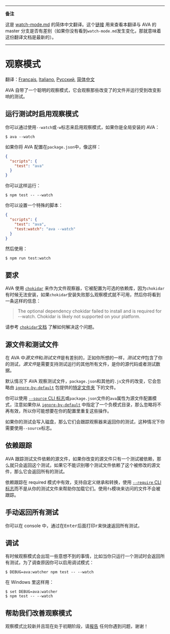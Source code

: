 ___
**备注**

这是 [watch-mode.md](https://github.com/sindresorhus/ava/blob/master/docs/recipes/watch-mode.md) 的简体中文翻译。这个[链接](https://github.com/sindresorhus/ava/compare/82c02bce80696547db0387dec243ddb470c8bce7...master#diff-92da4f3d087d796fdf4a45be88586b62) 用来查看本翻译与 AVA 的 master 分支是否有差别（如果你没有看到`watch-mode.md`发生变化，那就意味着这份翻译文档是最新的）。
___

# 观察模式

翻译：[Français](https://github.com/sindresorhus/ava-docs/blob/master/fr_FR/docs/recipes/watch-mode.md), [Italiano](https://github.com/sindresorhus/ava-docs/blob/master/it_IT/docs/recipes/watch-mode.md), [Русский](https://github.com/sindresorhus/ava-docs/blob/master/ru_RU/docs/recipes/watch-mode.md), [简体中文](https://github.com/sindresorhus/ava-docs/blob/master/zh_CN/docs/recipes/watch-mode.md)


AVA 自带了一个聪明的观察模式，它会观察那些改变了的文件并运行受到改变影响的测试。

## 运行测试时启用观察模式

你可以通过使用`--watch`或`-w`标志来启用观察模式，如果你是全局安装的 AVA：

```console
$ ava --watch
```

如果你将 AVA 配置在`package.json`中，像这样：

```json
{
  "scripts": {
    "test": "ava"
  }
}
```

你可以这样运行：

```console
$ npm test -- --watch
```

你可以设置一个特殊的脚本：

```json
{
  "scripts": {
    "test": "ava",
    "test:watch": "ava --watch"
  }
}
```

然后使用：

```console
$ npm run test:watch
```

## 要求

AVA 使用 [`chokidar`] 来作为文件观察器，它被配置为可选的依赖库，因为`chokidar`有时候无法安装，如果`chokidar`安装失败那么观察模式就不可用，然后你将看到一条这样的信息：

> The optional dependency chokidar failed to install and is required for --watch. Chokidar is likely not supported on your platform.

请参考 [`chokidar`文档][`chokidar`] 了解如何解决这个问题。

## 源文件和测试文件

在 AVA 中*源文件*和*测试文件*是有差别的，正如你所想的一样，*测试文件*包含了你的测试，*源文件*是需要支持测试运行的其他所有文件，是你的源代码或者测试数据。

默认情况下 AVA 观察测试文件，`package.json`和其他的`.js`文件的改变，它会忽略由 [`ignore-by-default`] 包提供的[特定文件夹](https://github.com/novemberborn/ignore-by-default/blob/master/index.js) 下的文件。

你可以使用 [`--source` CLI 标志]或`package.json`文件的`ava`属性为源文件配置模式，注意如果你从 [`ignore-by-default`] 中指定了一个负模式目录，那么忽略将不再有效，所以你可能想要在你的配置里重复这些操作。

如果你的测试会写入磁盘，那么它们会跟踪观察器来返回你的测试，这种情况下你需要使用`--source`标志。

## 依赖跟踪

AVA 跟踪测试文件依赖的源文件，如果你改变的源文件只有一个测试被依赖，那么就只会返回这个测试，如果它不能识别哪个测试文件依赖了这个被修改的源文件，那么它会返回所有的测试。

依赖跟踪在 required 模式中有效，支持自定义继承和转换，使用 [`--require` CLI 标志]而不是从你的测试文件来帮助你加载它们。使用`fs`模块来访问的文件不会被跟踪。

## 手动返回所有测试

你可以在 console 中，通过在<kbd>Enter</kbd>后面打印<kbd>r</kbd>来快速返回所有测试，

## 调试

有时候观察模式会出现一些意想不到的事情，比如当你只运行一个测试时会返回所有测试，为了调查原因你可以启用调试模式：

```console
$ DEBUG=ava:watcher npm test -- --watch
```

在 Windows 里这样用：

```console
$ set DEBUG=ava:watcher
$ npm test -- --watch
```

## 帮助我们改善观察模式

观察模式比较新并且现在处于初期阶段，请[报告](https://github.com/sindresorhus/ava/issues) 任何你遇到问题，谢谢！

[`chokidar`]: https://github.com/paulmillr/chokidar
[`ignore-by-default`]: https://github.com/novemberborn/ignore-by-default
[`--require` CLI 标志]: https://github.com/sindresorhus/ava-docs/blob/master/zh_CN/readme.md#cli
[`--source` CLI 标志]: https://github.com/sindresorhus/ava-docs/blob/master/zh_CN/readme.md#cli
